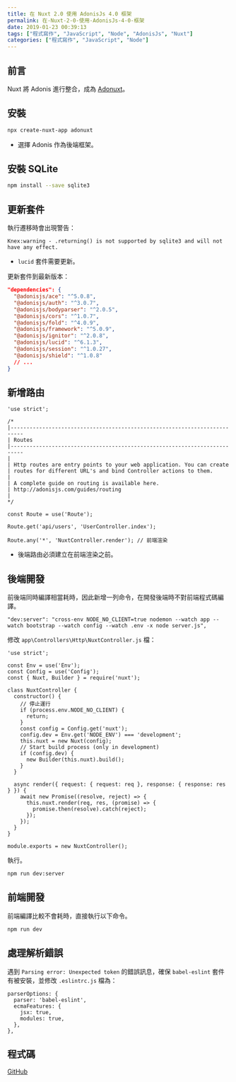 ```yaml
---
title: 在 Nuxt 2.0 使用 AdonisJs 4.0 框架
permalink: 在-Nuxt-2-0-使用-AdonisJs-4-0-框架
date: 2019-01-23 00:39:13
tags: ["程式寫作", "JavaScript", "Node", "AdonisJs", "Nuxt"]
categories: ["程式寫作", "JavaScript", "Node"]
---
```


## 前言

Nuxt 將 Adonis 進行整合，成為 [Adonuxt](https://github.com/nuxt-community/adonuxt-template)。

## 安裝

```BASH
npx create-nuxt-app adonuxt
```

- 選擇 Adonis 作為後端框架。

## 安裝 SQLite

```BASH
npm install --save sqlite3
```

## 更新套件

執行遷移時會出現警告：

```TEXT
Knex:warning - .returning() is not supported by sqlite3 and will not have any effect.
```

- `lucid` 套件需要更新。

更新套件到最新版本：

```JSON
"dependencies": {
  "@adonisjs/ace": "^5.0.8",
  "@adonisjs/auth": "^3.0.7",
  "@adonisjs/bodyparser": "^2.0.5",
  "@adonisjs/cors": "^1.0.7",
  "@adonisjs/fold": "^4.0.9",
  "@adonisjs/framework": "^5.0.9",
  "@adonisjs/ignitor": "^2.0.8",
  "@adonisjs/lucid": "^6.1.3",
  "@adonisjs/session": "^1.0.27",
  "@adonisjs/shield": "^1.0.8"
  // ...
}
```

## 新增路由

```JS
'use strict';

/*
|--------------------------------------------------------------------------
| Routes
|--------------------------------------------------------------------------
|
| Http routes are entry points to your web application. You can create
| routes for different URL's and bind Controller actions to them.
|
| A complete guide on routing is available here.
| http://adonisjs.com/guides/routing
|
*/

const Route = use('Route');

Route.get('api/users', 'UserController.index');

Route.any('*', 'NuxtController.render'); // 前端渲染
```

- 後端路由必須建立在前端渲染之前。

## 後端開發

前後端同時編譯相當耗時，因此新增一列命令，在開發後端時不對前端程式碼編譯。

```JS
"dev:server": "cross-env NODE_NO_CLIENT=true nodemon --watch app --watch bootstrap --watch config --watch .env -x node server.js",
```

修改 `app\Controllers\Http\NuxtController.js` 檔：

```JS
'use strict';

const Env = use('Env');
const Config = use('Config');
const { Nuxt, Builder } = require('nuxt');

class NuxtController {
  constructor() {
    // 停止運行
    if (process.env.NODE_NO_CLIENT) {
      return;
    }
    const config = Config.get('nuxt');
    config.dev = Env.get('NODE_ENV') === 'development';
    this.nuxt = new Nuxt(config);
    // Start build process (only in development)
    if (config.dev) {
      new Builder(this.nuxt).build();
    }
  }

  async render({ request: { request: req }, response: { response: res } }) {
    await new Promise((resolve, reject) => {
      this.nuxt.render(req, res, (promise) => {
        promise.then(resolve).catch(reject);
      });
    });
  }
}

module.exports = new NuxtController();
```

執行。

```BASH
npm run dev:server
```

## 前端開發

前端編譯比較不會耗時，直接執行以下命令。

```BASH
npm run dev
```

## 處理解析錯誤

遇到 `Parsing error: Unexpected token` 的錯誤訊息，確保 `babel-eslint` 套件有被安裝，並修改 `.eslintrc.js` 檔為：

```JS
parserOptions: {
  parser: 'babel-eslint',
  ecmaFeatures: {
    jsx: true,
    modules: true,
  },
},
```

## 程式碼

[GitHub](https://github.com/memochou1993/adonuxt)
